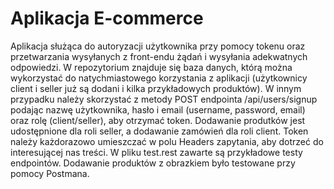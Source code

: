 # Aplikacja E-commerce

Aplikacja służąca do autoryzacji użytkownika przy pomocy tokenu oraz przetwarzania wysyłanych z front-endu żądań i wysyłania adekwatnych odpowiedzi.
W repozytorium znajduje się baza danych, którą można wykorzystać do natychmiastowego korzystania z aplikacji (użytkownicy client i seller już są dodani i kilka przykładowych produktów).
W innym przypadku należy skorzystać z metody POST endpointa /api/users/signup podając nazwę użytkownika, hasło i email (username, password, email) oraz rolę (client/seller), aby otrzymać token.
Dodawanie produtków jest udostępnione dla roli seller, a dodawanie zamówień dla roli client. Token należy każdorazowo umieszczać w polu Headers zapytania, aby dotrzeć do interesującej nas treści. W pliku test.rest zawarte są przykładowe testy endpointów. Dodawanie produktów z obrazkiem było testowane przy pomocy Postmana.
